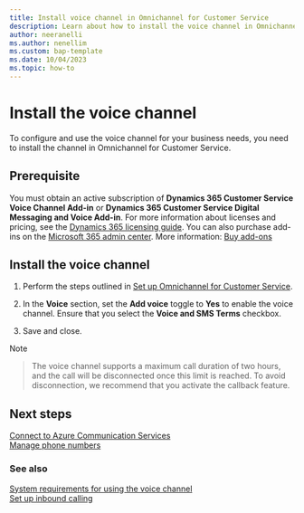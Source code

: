 ```yaml
---
title: Install voice channel in Omnichannel for Customer Service
description: Learn about how to install the voice channel in Omnichannel for Customer Service.
author: neeranelli
ms.author: nenellim
ms.custom: bap-template
ms.date: 10/04/2023
ms.topic: how-to
---
```


# Install the voice channel

To configure and use the voice channel for your business needs, you need to install the channel in Omnichannel for Customer Service.

## Prerequisite

You must obtain an active subscription of **Dynamics 365 Customer Service Voice Channel Add-in** or **Dynamics 365 Customer Service Digital Messaging and Voice Add-in**. For more information about licenses and pricing, see the [Dynamics 365 licensing guide](https://go.microsoft.com/fwlink/p/?LinkId=866544). You can also purchase add-ins on the [Microsoft 365 admin center](https://go.microsoft.com/fwlink/?LinkId=866544). More information: [Buy add-ons](/microsoft-365/commerce/buy-or-edit-an-add-on?view=o365-worldwide&preserve-view=true)

## Install the voice channel

1. Perform the steps outlined in [Set up Omnichannel for Customer Service](omnichannel-provision-license.md#set-up-omnichannel).

1. In the **Voice** section, set the **Add voice** toggle to **Yes** to enable the voice channel. Ensure that you select the **Voice and SMS Terms** checkbox.

1. Save and close.

> [!NOTE]  

> The voice channel supports a maximum call duration of two hours, and the call will be disconnected once this limit is reached. To avoid disconnection, we recommend that you activate the callback feature.

## Next steps

[Connect to Azure Communication Services](voice-channel-acs-resource.md)  
[Manage phone numbers](voice-channel-manage-phone-numbers.md)  

### See also

[System requirements for using the voice channel](system-requirements-omnichannel.md)  
[Set up inbound calling](voice-channel-route-queues.md)  
